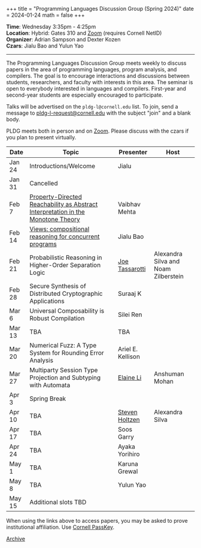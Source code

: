 +++
title = "Programming Languages Discussion Group (Spring 2024)"
date = 2024-01-24
math = false
+++

**Time**: Wednesday 3:35pm - 4:25pm <br/>
**Location**: Hybrid: Gates 310 and [Zoom][] (requires Cornell NetID) <br/>
**Organizer**: Adrian Sampson and Dexter Kozen <br/>
**Czars**: Jialu Bao and Yulun Yao

---

The Programming Languages Discussion Group meets weekly to discuss papers in the
area of programming languages, program analysis, and compilers. The goal is to
encourage interactions and discussions between students, researchers, and
faculty with interests in this area. The seminar is open to everybody interested
in languages and compilers. First-year and second-year students are especially
encouraged to participate. 

Talks will be advertised on the `pldg-l@cornell.edu` list. To join, send a
message to [pldg-l-request@cornell.edu][join-pldg] with the subject "join" and a
blank body.

PLDG meets both in person and on [Zoom][]. Please discuss with the czars if you
plan to present virtually.


| Date    | Topic                    | Presenter       | Host |
|---------|--------------------------|-----------------|------|
| Jan 24  | Introductions/Welcome    | Jialu           |      |
| Jan 31  | Cancelled                |                 |      |
| Feb 7   | [Property-Directed Reachability as Abstract Interpretation in the Monotone Theory](https://dl.acm.org/doi/pdf/10.1145/3498676)  | Vaibhav Mehta      |  |
| Feb 14  | [Views: compositional reasoning for concurrent programs](https://dl.acm.org/doi/10.1145/2480359.2429104)  | Jialu Bao |  |
| Feb 21  | Probabilistic Reasoning in Higher-Order Separation Logic | [Joe Tassarotti](https://cs.nyu.edu/~jt4767/) | Alexandra Silva and Noam Zilberstein |
| Feb 28  | Secure Synthesis of Distributed Cryptographic Applications | Suraaj K    |      |
| Mar 6   | Universal Composability is Robust Compilation | Silei Ren |      |
| Mar 13  | TBA | TBA  |  |
| Mar 20  | Numerical Fuzz: A Type System for Rounding Error Analysis | Ariel E. Kellison |  |
| Mar 27  | Multiparty Session Type Projection and Subtyping with Automata | [Elaine Li](https://efl9013.github.io/) | Anshuman Mohan |
| Apr 3   | Spring Break             |                 |      |
| Apr 10  | TBA | [Steven Holtzen](https://www.khoury.northeastern.edu/home/sholtzen/) |    Alexandra Silva |
| Apr 17  | TBA | Soos Garry |  |
| Apr 24  | TBA | Ayaka Yorihiro |  |
| May 1   | TBA | Karuna Grewal |  |
| May 8   | TBA | Yulun Yao | |
| May 15  | Additional slots TBD | | |

When using the links above to access papers, you may be asked to prove institutional affiliation.
Use [Cornell PassKey](https://www.library.cornell.edu/services/apps/passkey).

[Archive](../)

[join-pldg]: mailto:pldg-l-request@cornell.edu?subject=join
[zoom]: https://cornell.zoom.us/j/96036354065?pwd=UGRyRXVaTjhxczFoK3Q1bjYzVkRodz09

